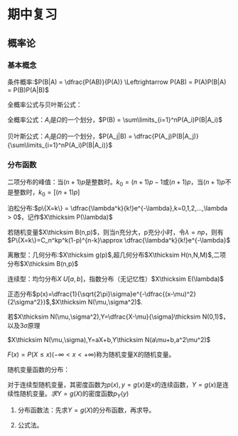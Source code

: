 # 期中复习

## 概率论

### 基本概念

条件概率:$P(B|A) = \dfrac{P(AB)}{P(A)} \Leftrightarrow   P(AB) = P(A)P(B|A) = P(B)P(A|B)$

全概率公式与贝叶斯公式：

全概率公式：$A_i$是$\Omega$的一个划分，$P(B) = \sum\limits_{i=1}^nP(A_i)P(B|A_i)$

贝叶斯公式：$A_i$是$\Omega$的一个划分，$P(A_j|B) = \dfrac{P(A_j)P(B|A_j)}{\sum\limits_{i=1}^nP(A_i)P(B|A_i)}$

### 分布函数

二项分布的峰值：当$(n+1)p$是整数时。$k_0=(n+1)p-1$或$(n+1)p$，当$(n+1)p$不是整数时，$k_0=[(n+1)p]$

泊松分布:$p\{X=k\} = \dfrac{\lambda^k}{k!}e^{-\lambda},k=0,1,2,...,\lambda > 0$，记作$X\thicksim P(\lambda)$

若随机变量$X\thicksim B(n,p)$，则当n充分大，p充分小时，令$\lambda = np$，则有$P\{X=k\}=C_n^kp^k(1-p)^{n-k}\approx \dfrac{\lambda^k}{k!}e^{-\lambda}$

离散型：几何分布:$X\thicksim g(p)$,超几何分布$X\thicksim H(n,N,M)$,二项分布$X\thicksim B(n,p)$

连续型：均匀分布$X~U[a,b]$，指数分布（无记忆性）$X\thicksim E(\lambda)$

正态分布$p(x)=\dfrac{1}{\sqrt{2\pi}\sigma}e^{-\dfrac{(x-\mu)^2}{2\sigma^2}}$,$X\thicksim N(\mu,\sigma^2)$.

若$X\thicksim N(\mu,\sigma^2),Y=\dfrac{X-\mu}{\sigma}\thicksim N(0,1)$，以及$3\sigma$原理

$X\thicksim N(\mu,\sigma),Y=aX+b,Y\thicksim N(a\mu+b,a^2\mu^2)$

$F(x) = P(X\leq x) (-\infty < x < +\infty)$称为随机变量X的随机变量。

随机变量函数的分布：

对于连续型随机变量，其密度函数为$p(x),y = g(x)$是x的连续函数，$Y = g(x)$是连续性随机变量。$求Y=g(X)$的密度函数$p_Y(y)$

1. 分布函数法：先求$Y=g(X)$的分布函数，再求导。

2. 公式法。

